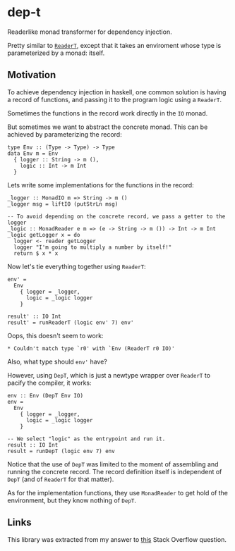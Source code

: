 # dep-t

Readerlike monad transformer for dependency injection.

Pretty similar to
[`ReaderT`](http://hackage.haskell.org/package/mtl-2.2.2/docs/Control-Monad-Reader.html),
except that it takes an enviroment whose type is parameterized by a monad:
itself. 

## Motivation

To achieve dependency injection in haskell, one common solution is having a
record of functions, and passing it to the program logic using a `ReaderT`.

Sometimes the functions in the record work directly in the `IO` monad.

But sometimes we want to abstract the concrete monad. This can be achieved by
parameterizing the record:

    type Env :: (Type -> Type) -> Type
    data Env m = Env
      { logger :: String -> m (),
        logic :: Int -> m Int
      }

Lets write some implementations for the functions in the record:

    _logger :: MonadIO m => String -> m ()
    _logger msg = liftIO (putStrLn msg)

    -- To avoid depending on the concrete record, we pass a getter to the logger
    _logic :: MonadReader e m => (e -> String -> m ()) -> Int -> m Int
    _logic getLogger x = do
      logger <- reader getLogger
      logger "I'm going to multiply a number by itself!"
      return $ x * x

Now let's tie everything together using `ReaderT`:

    env' =
      Env
        { logger = _logger,
          logic = _logic logger
        }

    result' :: IO Int
    result' = runReaderT (logic env' 7) env'

Oops, this doesn't seem to work:

    * Couldn't match type `r0' with `Env (ReaderT r0 IO)'

Also, what type should `env'` have?

However, using `DepT`, which is just a newtype wrapper over `ReaderT` to pacify
the compiler, it works:

    env :: Env (DepT Env IO)
    env =
      Env
        { logger = _logger,
          logic = _logic logger
        }

    -- We select "logic" as the entrypoint and run it.
    result :: IO Int
    result = runDepT (logic env 7) env

Notice that the use of `DepT` was limited to the moment of assembling and
running the concrete record. The record definition itself is independent of
`DepT` (and of `ReaderT` for that matter). 

As for the implementation functions, they use `MonadReader` to get hold of the
environment, but they know nothing of `DepT`.

## Links

This library was extracted from my answer to
[this](https://stackoverflow.com/a/61782258/1364288) Stack Overflow question.

